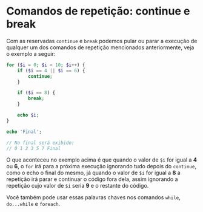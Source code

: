 # Comandos de repetição: continue e break

Com as reservadas ```continue``` e ```break``` podemos pular ou parar a execução de qualquer um dos comandos de repetição mencionados anteriormente, veja o exemplo a seguir:

```php
for ($i = 0; $i < 10; $i++) {
    if ($i == 4 || $i == 6) {
        continue;
    }

    if ($i == 8) {
        break;
    }

    echo $i;
}

echo 'Final';

// No final será exibido:
// 0 1 2 3 5 7 Final
```

O que aconteceu no exemplo acima é que quando o valor de ```$i``` for igual a **4** ou **6**, o ```for``` irá para a próxima execução ignorando tudo depois do ```continue```, como o echo o final do mesmo, já quando o valor de ```$i``` for igual a **8** a repetição irá parar e continuar o código fora dela, assim ignorando a repetição cujo valor de ```$i``` seria **9** e o restante do código.

Você também pode usar essas palavras chaves nos comandos ```while```, ```do...while``` e ```foreach```.
